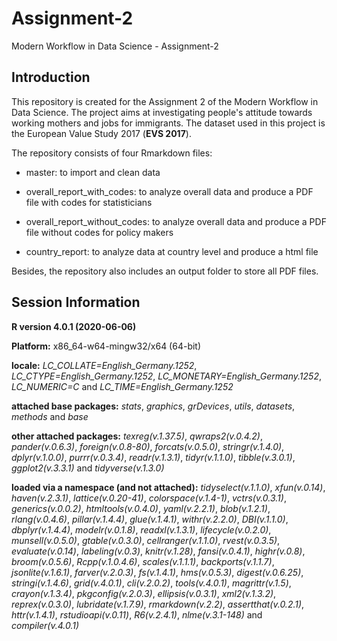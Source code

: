 # Assignment-2

Modern Workflow in Data Science - Assignment-2

## Introduction

This repository is created for the Assignment 2 of the Modern Workflow in Data Science. The project aims at investigating people's attitude towards working mothers and jobs for immigrants. The dataset used in this project is the European Value Study 2017 (**EVS 2017**).

The repository consists of four Rmarkdown files:

- master: to import and clean data

- overall_report_with_codes: to analyze overall data and produce a PDF file with codes for statisticians

- overall_report_without_codes: to analyze overall data and produce a PDF file without codes for policy makers

- country_report: to analyze data at country level and produce a html file

Besides, the repository also includes an output folder to store all PDF files. 


## Session Information

**R version 4.0.1 (2020-06-06)**

**Platform:** x86_64-w64-mingw32/x64 (64-bit) 

**locale:**
_LC_COLLATE=English_Germany.1252_, _LC_CTYPE=English_Germany.1252_, _LC_MONETARY=English_Germany.1252_, _LC_NUMERIC=C_ and _LC_TIME=English_Germany.1252_

**attached base packages:** 
_stats_, _graphics_, _grDevices_, _utils_, _datasets_, _methods_ and _base_

**other attached packages:** 
_texreg(v.1.37.5)_, _qwraps2(v.0.4.2)_, _pander(v.0.6.3)_, _foreign(v.0.8-80)_, _forcats(v.0.5.0)_, _stringr(v.1.4.0)_, _dplyr(v.1.0.0)_, _purrr(v.0.3.4)_, _readr(v.1.3.1)_, _tidyr(v.1.1.0)_, _tibble(v.3.0.1)_, _ggplot2(v.3.3.1)_ and _tidyverse(v.1.3.0)_

**loaded via a namespace (and not attached):** 
_tidyselect(v.1.1.0)_, _xfun(v.0.14)_, _haven(v.2.3.1)_, _lattice(v.0.20-41)_, _colorspace(v.1.4-1)_, _vctrs(v.0.3.1)_, _generics(v.0.0.2)_, _htmltools(v.0.4.0)_, _yaml(v.2.2.1)_, _blob(v.1.2.1)_, _rlang(v.0.4.6)_, _pillar(v.1.4.4)_, _glue(v.1.4.1)_, _withr(v.2.2.0)_, _DBI(v.1.1.0)_, _dbplyr(v.1.4.4)_, _modelr(v.0.1.8)_, _readxl(v.1.3.1)_, _lifecycle(v.0.2.0)_, _munsell(v.0.5.0)_, _gtable(v.0.3.0)_, _cellranger(v.1.1.0)_, _rvest(v.0.3.5)_, _evaluate(v.0.14)_, _labeling(v.0.3)_, _knitr(v.1.28)_, _fansi(v.0.4.1)_, _highr(v.0.8)_, _broom(v.0.5.6)_, _Rcpp(v.1.0.4.6)_, _scales(v.1.1.1)_, _backports(v.1.1.7)_, _jsonlite(v.1.6.1)_, _farver(v.2.0.3)_, _fs(v.1.4.1)_, _hms(v.0.5.3)_, _digest(v.0.6.25)_, _stringi(v.1.4.6)_, _grid(v.4.0.1)_, _cli(v.2.0.2)_, _tools(v.4.0.1)_, _magrittr(v.1.5)_, _crayon(v.1.3.4)_, _pkgconfig(v.2.0.3)_, _ellipsis(v.0.3.1)_, _xml2(v.1.3.2)_, _reprex(v.0.3.0)_, _lubridate(v.1.7.9)_, _rmarkdown(v.2.2)_, _assertthat(v.0.2.1)_, _httr(v.1.4.1)_, _rstudioapi(v.0.11)_, _R6(v.2.4.1)_, _nlme(v.3.1-148)_ and _compiler(v.4.0.1)_